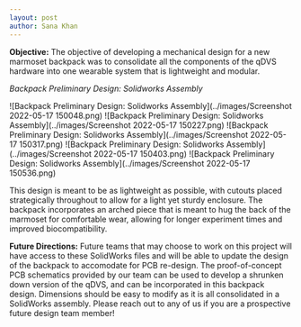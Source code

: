 ```yaml
---
layout: post
author: Sana Khan
---
```


**Objective:** 
The objective of developing a mechanical design for a new marmoset backpack was to consolidate all the components of the qDVS hardware into one wearable system that is lightweight and modular. 

_Backpack Preliminary Design: Solidworks Assembly_


![Backpack Preliminary Design: Solidworks Assembly](../images/Screenshot 2022-05-17 150048.png)
![Backpack Preliminary Design: Solidworks Assembly](../images/Screenshot 2022-05-17 150227.png)
![Backpack Preliminary Design: Solidworks Assembly](../images/Screenshot 2022-05-17 150317.png)
![Backpack Preliminary Design: Solidworks Assembly](../images/Screenshot 2022-05-17 150403.png)
![Backpack Preliminary Design: Solidworks Assembly](../images/Screenshot 2022-05-17 150536.png)


This design is meant to be as lightweight as possible, with cutouts placed strategically throughout to allow for a light yet sturdy enclosure. The backpack incorporates an arched piece that is meant to hug the back of the marmoset for comfortable wear, allowing for longer experiment times and improved biocompatibility. 

**Future Directions:**
Future teams that may choose to work on this project will have access to these SolidWorks files and will be able to update the design of the backpack to accomodate for PCB re-design. The proof-of-concept PCB schematics provided by our team can be used to develop a shrunken down version of the qDVS, and can be incorporated in this backpack design. Dimensions should be easy to modify as it is all consolidated in a SolidWorks assembly. Please reach out to any of us if you are a prospective future design team member!
